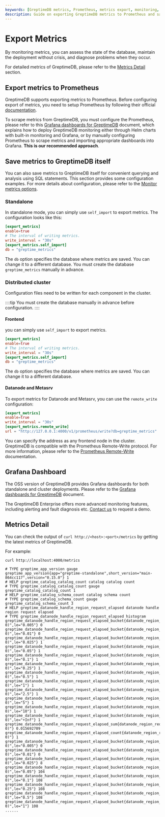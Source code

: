 ```yaml
---
keywords: [GreptimeDB metrics, Prometheus, metrics export, monitoring, configuration examples]
description: Guide on exporting GreptimeDB metrics to Prometheus and saving metrics to GreptimeDB itself. Includes configuration examples for standalone and distributed cluster modes, and details on various metrics.
---
```


# Export Metrics

By monitoring metrics, you can assess the state of the database, maintain the deployment without crisis, and diagnose problems when they occur.

For detailed metrics of GreptimeDB, please refer to the [Metrics Detail](#metrics-detail) section.

## Export metrics to Prometheus

GreptimeDB supports exporting metrics to Prometheus.
Before configuring export of metrics, you need to setup Prometheus by following their official [documentation](https://prometheus.io/docs/prometheus/latest/installation/).

To scrape metrics from GreptimeDB, you must configure the Prometheus, please refer to this [Grafana dashboards for GreptimeDB](https://github.com/GreptimeTeam/greptimedb/tree/VAR::greptimedbVersion/grafana#deployment) document, which explains how to deploy GreptimeDB monitoring either through Helm charts with built-in monitoring and Grafana, or by manually configuring Prometheus to scrape metrics and importing appropriate dashboards into Grafana. **This is our recommended approach**.

## Save metrics to GreptimeDB itself

You can also save metrics to GreptimeDB itself for convenient querying and analysis using SQL statements.
This section provides some configuration examples.
For more details about configuration, please refer to the [Monitor metrics options](/user-guide/deployments-administration/configuration.md#monitor-metrics-options).

### Standalone

In standalone mode, you can simply use `self_import` to export metrics.
The configuration looks like this:

```toml
[export_metrics]
enable=true
# The interval of writing metrics.
write_interval = "30s"
[export_metrics.self_import]
db = "greptime_metrics"
```

The `db` option specifies the database where metrics are saved. You can change it to a different database. You must create the database `greptime_metrics` manually in advance.

### Distributed cluster

Configuration files need to be written for each component in the cluster.

::::tip
You must create the database manually in advance before configuration.
::::

#### Frontend

you can simply use `self_import` to export metrics.

```toml
[export_metrics]
enable=true
# The interval of writing metrics.
write_interval = "30s"
[export_metrics.self_import]
db = "greptime_metrics"
```

The `db` option specifies the database where metrics are saved. You can change it to a different database.

#### Datanode and Metasrv

To export metrics for Datanode and Metasrv, you can use the `remote_write` configuration:

```toml
[export_metrics]
enable=true
write_interval = "30s"
[export_metrics.remote_write]
url = "http://127.0.0.1:4000/v1/prometheus/write?db=greptime_metrics"
```

You can specify the address as any frontend node in the cluster. GreptimeDB is compatible with the Prometheus Remote-Write protocol. For more information, please refer to the [Prometheus Remote-Write](/user-guide/ingest-data/for-observability/prometheus.md) documentation.

## Grafana Dashboard

The OSS version of GreptimeDB provides Grafana dashboards for both standalone and cluster deployments. Please refer to the [Grafana dashboards for GreptimeDB](https://github.com/GreptimeTeam/greptimedb/tree/VAR::greptimedbVersion/grafana) document.

The GreptimeDB Enterprise offers more advanced monitoring features, including alerting and fault diagnosis etc. [Contact us](https://greptime.com/contactus) to request a demo.

## Metrics Detail

You can check the output of `curl http://<host>:<port>/metrics` by getting the latest metrics of GreptimeDB.

For example:

```bash
curl http://localhost:4000/metrics
```

```text
# TYPE greptime_app_version gauge
greptime_app_version{app="greptime-standalone",short_version="main-864cc117",version="0.15.0"} 1
# HELP greptime_catalog_catalog_count catalog catalog count
# TYPE greptime_catalog_catalog_count gauge
greptime_catalog_catalog_count 1
# HELP greptime_catalog_schema_count catalog schema count
# TYPE greptime_catalog_schema_count gauge
greptime_catalog_schema_count 3
# HELP greptime_datanode_handle_region_request_elapsed datanode handle region request elapsed
# TYPE greptime_datanode_handle_region_request_elapsed histogram
greptime_datanode_handle_region_request_elapsed_bucket{datanode_region_request_type="Create",region_id="4569845202944(1064, 0)",le="0.005"} 0
greptime_datanode_handle_region_request_elapsed_bucket{datanode_region_request_type="Create",region_id="4569845202944(1064, 0)",le="0.01"} 0
greptime_datanode_handle_region_request_elapsed_bucket{datanode_region_request_type="Create",region_id="4569845202944(1064, 0)",le="0.025"} 1
greptime_datanode_handle_region_request_elapsed_bucket{datanode_region_request_type="Create",region_id="4569845202944(1064, 0)",le="0.05"} 1
greptime_datanode_handle_region_request_elapsed_bucket{datanode_region_request_type="Create",region_id="4569845202944(1064, 0)",le="0.1"} 1
greptime_datanode_handle_region_request_elapsed_bucket{datanode_region_request_type="Create",region_id="4569845202944(1064, 0)",le="0.25"} 1
greptime_datanode_handle_region_request_elapsed_bucket{datanode_region_request_type="Create",region_id="4569845202944(1064, 0)",le="0.5"} 1
greptime_datanode_handle_region_request_elapsed_bucket{datanode_region_request_type="Create",region_id="4569845202944(1064, 0)",le="1"} 1
greptime_datanode_handle_region_request_elapsed_bucket{datanode_region_request_type="Create",region_id="4569845202944(1064, 0)",le="2.5"} 1
greptime_datanode_handle_region_request_elapsed_bucket{datanode_region_request_type="Create",region_id="4569845202944(1064, 0)",le="5"} 1
greptime_datanode_handle_region_request_elapsed_bucket{datanode_region_request_type="Create",region_id="4569845202944(1064, 0)",le="10"} 1
greptime_datanode_handle_region_request_elapsed_bucket{datanode_region_request_type="Create",region_id="4569845202944(1064, 0)",le="+Inf"} 1
greptime_datanode_handle_region_request_elapsed_sum{datanode_region_request_type="Create",region_id="4569845202944(1064, 0)"} 0.015692709
greptime_datanode_handle_region_request_elapsed_count{datanode_region_request_type="Create",region_id="4569845202944(1064, 0)"} 1
greptime_datanode_handle_region_request_elapsed_bucket{datanode_region_request_type="Put",region_id="4574140170240(1065, 0)",le="0.005"} 0
greptime_datanode_handle_region_request_elapsed_bucket{datanode_region_request_type="Put",region_id="4574140170240(1065, 0)",le="0.01"} 0
greptime_datanode_handle_region_request_elapsed_bucket{datanode_region_request_type="Put",region_id="4574140170240(1065, 0)",le="0.025"} 8
greptime_datanode_handle_region_request_elapsed_bucket{datanode_region_request_type="Put",region_id="4574140170240(1065, 0)",le="0.05"} 104
greptime_datanode_handle_region_request_elapsed_bucket{datanode_region_request_type="Put",region_id="4574140170240(1065, 0)",le="0.1"} 108
greptime_datanode_handle_region_request_elapsed_bucket{datanode_region_request_type="Put",region_id="4574140170240(1065, 0)",le="0.25"} 108
greptime_datanode_handle_region_request_elapsed_bucket{datanode_region_request_type="Put",region_id="4574140170240(1065, 0)",le="0.5"} 108
greptime_datanode_handle_region_request_elapsed_bucket{datanode_region_request_type="Put",region_id="4574140170240(1065, 0)",le="1"} 108
......
```